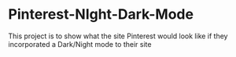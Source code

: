 # Pinterest-NIght-Dark-Mode
This project is to show what the site Pinterest would look like if they incorporated a Dark/Night mode to their site
